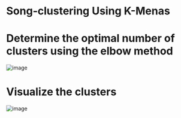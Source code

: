 # Song-clustering Using K-Menas

# Determine the optimal number of clusters using the elbow method

![image](https://github.com/Diksha566/song-clustering/assets/121545576/1480df74-45b9-48c7-a43a-6c9dcc415084)

# Visualize the clusters
![image](https://github.com/Diksha566/song-clustering/assets/121545576/91f59a69-6fd7-4254-abb9-0ea3469585a2)

